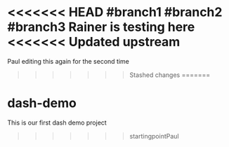 <<<<<<< HEAD
#branch1
#branch2
#branch3
Rainer is testing here
<<<<<<< Updated upstream
=======
Paul editing this again for the second time
>>>>>>> Stashed changes
=======
# dash-demo
This is our first dash demo project
>>>>>>> startingpointPaul
